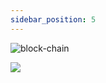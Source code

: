 ```yaml
---
sidebar_position: 5
---
```


![block-chain](/img/block-chain.jpg)

<img src="/img/block-chain.jpg"/>

